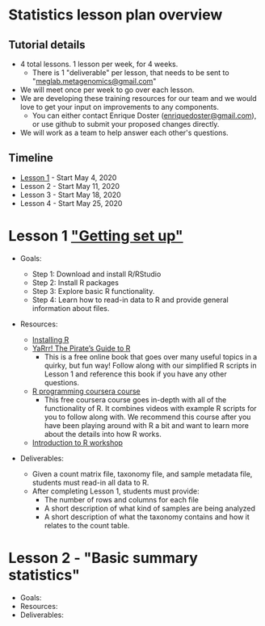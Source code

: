 # Statistics lesson plan overview

## Tutorial details
* 4 total lessons. 1 lesson per week, for 4 weeks.
  * There is 1 "deliverable" per lesson, that needs to be sent to "meglab.metagenomics@gmail.com"
* We will meet once per week to go over each lesson.
* We are developing these training resources for our team and we would love to get your input on improvements to any components.
  * You can either contact Enrique Doster (enriquedoster@gmail.com), or use github to submit your proposed changes directly.
* We will work as a team to help answer each other's questions.
## Timeline 
* [Lesson 1](#lesson-1-getting-set-up) - Start May 4, 2020
* Lesson 2 - Start May 11, 2020
* Lesson 3 - Start May 18, 2020
* Lesson 4 - Start May 25, 2020



# Lesson 1 ["Getting set up"](https://github.com/EnriqueDoster/Bioinformatic_resources/blob/master/Onboarding_training/Statistics_onboarding/Statistics_lesson_1.md)
* Goals:
  * Step 1: Download and install R/RStudio
  * Step 2: Install R packages
  * Step 3: Explore basic R functionality.
  * Step 4: Learn how to read-in data to R and provide general information about files.
* Resources:
  * [Installing R](https://www.datacamp.com/community/tutorials/installing-R-windows-mac-ubuntu)
  * [YaRrr! The Pirate’s Guide to R](https://bookdown.org/ndphillips/YaRrr/)
    * This is a free online book that goes over many useful topics in a quirky, but fun way! Follow along with our simplified R scripts in Lesson 1 and reference this book if you have any other questions.
  * [R programming coursera course](https://www.coursera.org/learn/r-programming)
    * This free coursera course goes in-depth with all of the functionality of R. It combines videos with example R scripts for you to follow along with. We recommend this course after you have been playing around with R a bit and want to learn more about the details into how R works.
  * [Introduction to R workshop](https://bioinformatics.ca/workshops/2018-introduction-to-R/)
  
  
* Deliverables:
  * Given a count matrix file, taxonomy file, and sample metadata file, students must read-in all data to R.
  * After completing Lesson 1, students must provide:
    * The number of rows and columns for each file
    * A short description of what kind of samples are being analyzed
    * A short description of what the taxonomy contains and how it relates to the count table.

# Lesson 2 - "Basic summary statistics"
* Goals:
* Resources:
* Deliverables:

